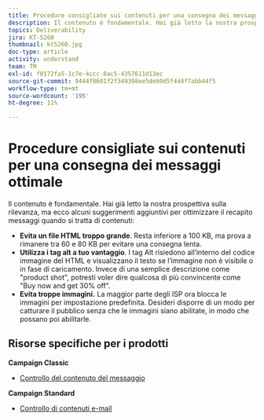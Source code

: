 ```yaml
---
title: Procedure consigliate sui contenuti per una consegna dei messaggi ottimale
description: Il contenuto è fondamentale. Hai già letto la nostra prospettiva sulla rilevanza, ma ecco alcuni suggerimenti aggiuntivi per ottimizzare il recapito messaggi quando si tratta di contenuti.
topics: Deliverability
jira: KT-5260
thumbnail: kt5260.jpg
doc-type: article
activity: understand
team: TM
exl-id: f0172fa5-1c7e-4ccc-8ac5-4357611d13ec
source-git-commit: 9444f8601f2f349398ee5deb9d5f4d4f7abb44f5
workflow-type: tm+mt
source-wordcount: '195'
ht-degree: 11%

---
```


# Procedure consigliate sui contenuti per una consegna dei messaggi ottimale

Il contenuto è fondamentale. Hai già letto la nostra prospettiva sulla rilevanza, ma ecco alcuni suggerimenti aggiuntivi per ottimizzare il recapito messaggi quando si tratta di contenuti:

* **Evita un file HTML troppo grande**. Resta inferiore a 100 KB, ma prova a rimanere tra 60 e 80 KB per evitare una consegna lenta.
* **Utilizza i tag alt a tuo vantaggio**. I tag Alt risiedono all’interno del codice immagine del HTML e visualizzano il testo se l’immagine non è visibile o in fase di caricamento. Invece di una semplice descrizione come &quot;product shot&quot;, potresti voler dire qualcosa di più convincente come &quot;Buy now and get 30% off&quot;.
* **Evita troppe immagini.** La maggior parte degli ISP ora blocca le immagini per impostazione predefinita. Desideri disporre di un modo per catturare il pubblico senza che le immagini siano abilitate, in modo che possano poi abilitarle.

## Risorse specifiche per i prodotti

**Campaign Classic**

* [Controllo del contenuto del messaggio](https://experienceleague.adobe.com/docs/campaign-classic/using/sending-messages/deliverability-management/control-message-content.html)

**Campaign Standard**

* [Controllo di contenuti e-mail](https://experienceleague.adobe.com/docs/campaign-standard/using/testing-and-sending/managing-deliverability/control-email-content.html#testing-and-sending)
